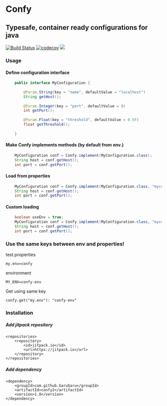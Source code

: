 
# Confy

## Typesafe, container ready configurations for java

[![Build Status](https://travis-ci.org/GaruGaru/confy.svg?branch=master)](https://travis-ci.org/GaruGaru/confy2)
[![codecov](https://codecov.io/gh/GaruGaru/confy2/branch/master/graph/badge.svg)](https://codecov.io/gh/GaruGaru/confy2/branch/master)
[![](https://jitpack.io/v/GaruGaru/confy2.svg)](https://jitpack.io/#GaruGaru/confy2)


### Usage 

#### Define configuration interface

```java
    public interface MyConfiguration {
    
        @Param.String(key = "name", defaultValue = "localhost")
        String getHost();
    
        @Param.Integer(key = "port", defaultValue = 0)
        int getPort();
    
        @Param.Float(key = "threshold", defaultValue = 0.5F)
        float getThreshold();
    
    }
```

#### Make Confy implements methods (by default from env.)

```java
    MyConfiguration conf = Confy.implement(MyConfiguration.class);
    String host = conf.getHost();
    int port = conf.getPort();
```

#### Load from properties

```java
    MyConfiguration conf = Confy.implement(MyConfiguration.class, "myconf.properties");
    String host = conf.getHost();
    int port = conf.getPort();
``` 

#### Custom loading

```java
    boolean useEnv = true;
    MyConfiguration conf = Confy.implement(MyConfiguration.class, "myconf.properties", useEnv);
    String host = conf.getHost();
    int port = conf.getPort();  
```
   
### Use the same keys between env and properties!

test.properties
    
    my.env=confy

environment 

    MY_ENV=confy-env

Get using same key

    confy.get("my.env"): "confy-env"

### Installation

##### Add jitpack repository

	<repositories>
		<repository>
		    <id>jitpack.io</id>
		    <url>https://jitpack.io</url>
		</repository>
	</repositories>
	
##### Add dependency 

	<dependency>
	    <groupId>com.github.GaruGaru</groupId>
	    <artifactId>confy2</artifactId>
	    <version>1.0</version>
	</dependency>
	
	